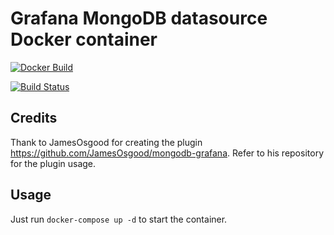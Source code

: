# Grafana MongoDB datasource Docker container

[![Docker Build](https://img.shields.io/docker/cloud/build/ajeje93/grafana-mongodb)](https://hub.docker.com/r/ajeje93/grafana-mongodb)

[![Build Status](https://img.shields.io/endpoint.svg?url=https%3A%2F%2Factions-badge.atrox.dev%2Fajeje93%2Fgrafana-mongodb-docker%2Fbadge%3Fref%3Dmaster&style=flat)](https://actions-badge.atrox.dev/ajeje93/grafana-mongodb-docker/goto?ref=master)

## Credits

Thank to JamesOsgood for creating the plugin <https://github.com/JamesOsgood/mongodb-grafana>. Refer to his repository for the plugin usage.

## Usage

Just run `docker-compose up -d` to start the container.
